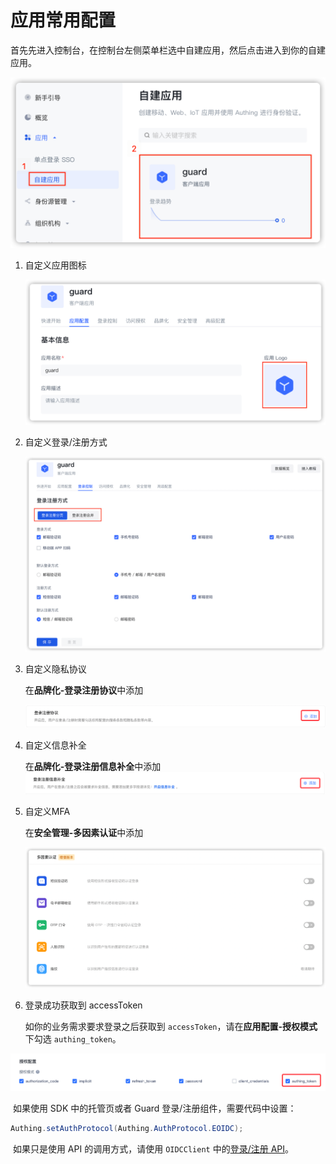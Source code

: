 # 应用常用配置

 首先先进入控制台，在控制台左侧菜单栏选中自建应用，然后点击进入到你的自建应用。

<img src="../images/select_application.png" alt="drawing" width="720"/>

1. 自定义应用图标

   <img src="../images/config_logo.png" alt="drawing" width="720"/>

2. 自定义登录/注册方式

   <img src="../images/config_login_register.png" alt="drawing" width="720"/>

3. 自定义隐私协议

   在**品牌化-登录注册协议**中添加

   ![](../images/config_privacy.png)

4. 自定义信息补全

   在**品牌化-登录注册信息补全**中添加![](../images/config_infomation_complete.png)

5. 自定义MFA

   在**安全管理-多因素认证**中添加

   ![](../images/config_mfa.png)

6. 登录成功获取到 accessToken

    如你的业务需求要求登录之后获取到 `accessToken`，请在**应用配置-授权模式**下勾选 `authing_token`。

![](../images/authorization_flow.png)

​		如果使用 SDK 中的托管页或者 Guard 登录/注册组件，需要代码中设置：

```java
Authing.setAuthProtocol(Authing.AuthProtocol.EOIDC);
```

​		如果只是使用 API 的调用方式，请使用 `OIDCClient` 中的[登录/注册 API](../apis/protocol/#获取-access-token、id-token-和-refresh-token)。
